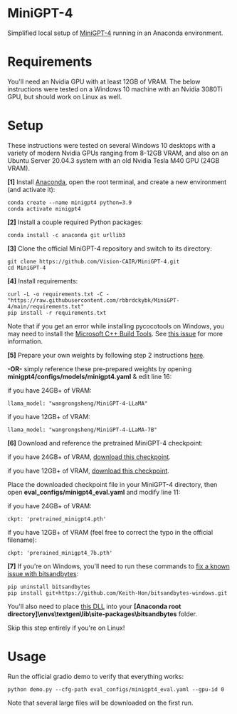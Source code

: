 # MiniGPT-4

Simplified local setup of [MiniGPT-4](https://github.com/Vision-CAIR/MiniGPT-4) running in an Anaconda environment.

# Requirements

You'll need an Nvidia GPU with at least 12GB of VRAM. The below instructions were tested on a Windows 10 machine with an Nvidia 3080Ti GPU, but should work on Linux as well.

# Setup

These instructions were tested on several Windows 10 desktops with a variety of modern Nvidia GPUs ranging from 8-12GB VRAM, and also on an Ubuntu Server 20.04.3 system with an old Nvidia Tesla M40 GPU (24GB VRAM).

**[1]** Install [Anaconda](https://www.anaconda.com/products/individual), open the root terminal, and create a new environment (and activate it):
```
conda create --name minigpt4 python=3.9
conda activate minigpt4
```

**[2]** Install a couple required Python packages:
```
conda install -c anaconda git urllib3
```

**[3]** Clone the official MiniGPT-4 repository and switch to its directory:
```
git clone https://github.com/Vision-CAIR/MiniGPT-4.git
cd MiniGPT-4
```

**[4]** Install requirements:
```
curl -L -o requirements.txt -C - "https://raw.githubusercontent.com/rbbrdckybk/MiniGPT-4/main/requirements.txt"
pip install -r requirements.txt
```
Note that if you get an error while installing pycocotools on Windows, you may need to install the [Microsoft C++ Build Tools](https://visualstudio.microsoft.com/visual-cpp-build-tools/). See [this issue](https://github.com/cocodataset/cocoapi/issues/169#issuecomment-724622726) for more information.

**[5]** Prepare your own weights by following step 2 instructions [here](https://github.com/Vision-CAIR/MiniGPT-4#installation). 

**-OR-** simply reference these pre-prepared weights by opening **minigpt4/configs/models/minigpt4.yaml** & edit line 16:

if you have 24GB+ of VRAM:
```
llama_model: "wangrongsheng/MiniGPT-4-LLaMA"
```
if you have 12GB+ of VRAM:
```
llama_model: "wangrongsheng/MiniGPT-4-LLaMA-7B"
```

**[6]** Download and reference the pretrained MiniGPT-4 checkpoint:

if you have 24GB+ of VRAM, [download this checkpoint](https://drive.google.com/file/d/1a4zLvaiDBr-36pasffmgpvH5P7CKmpze/view?usp=share_link).

if you have 12GB+ of VRAM, [download this checkpoint](https://drive.google.com/file/d/1RY9jV0dyqLX-o38LrumkKRh6Jtaop58R/view?usp=sharing).

Place the downloaded checkpoint file in your MiniGPT-4 directory, then open **eval_configs/minigpt4_eval.yaml** and modify line 11:

if you have 24GB+ of VRAM:
```
ckpt: 'pretrained_minigpt4.pth'
```
if you have 12GB+ of VRAM (feel free to correct the typo in the official filename):
```
ckpt: 'prerained_minigpt4_7b.pth'
```

**[7]** If you're on Windows, you'll need to run these commands to [fix a known issue with bitsandbytes](https://github.com/TimDettmers/bitsandbytes/issues/175):
```
pip uninstall bitsandbytes
pip install git+https://github.com/Keith-Hon/bitsandbytes-windows.git
```
You'll also need to place [this DLL](https://github.com/DeXtmL/bitsandbytes-win-prebuilt/blob/main/libbitsandbytes_cuda116.dll) into your **[Anaconda root directory]\envs\textgen\lib\site-packages\bitsandbytes** folder.

Skip this step entirely if you're on Linux!


# Usage

Run the official gradio demo to verify that everything works:
```
python demo.py --cfg-path eval_configs/minigpt4_eval.yaml --gpu-id 0
```
Note that several large files will be downloaded on the first run.
